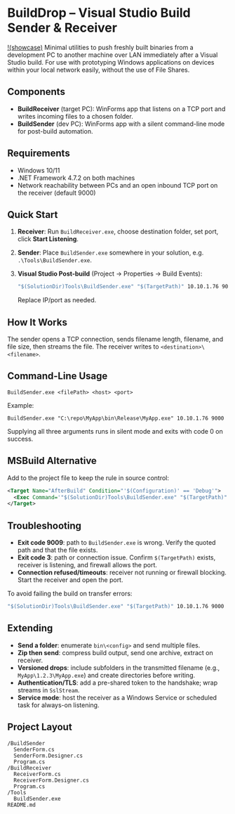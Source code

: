 # BuildDrop – Visual Studio Build Sender & Receiver
[!(showcase)](https://raw.githubusercontent.com/C-GBL/BuildDrop/refs/heads/main/showcase.mp4)
Minimal utilities to push freshly built binaries from a development PC to another machine over LAN immediately after a Visual Studio build.
For use with prototyping Windows applications on devices within your local network easily, without the use of File Shares.

## Components

* **BuildReceiver** (target PC): WinForms app that listens on a TCP port and writes incoming files to a chosen folder.
* **BuildSender** (dev PC): WinForms app with a silent command-line mode for post-build automation.

## Requirements

* Windows 10/11
* .NET Framework 4.7.2 on both machines
* Network reachability between PCs and an open inbound TCP port on the receiver (default 9000)

## Quick Start

1. **Receiver**: Run `BuildReceiver.exe`, choose destination folder, set port, click **Start Listening**.
2. **Sender**: Place `BuildSender.exe` somewhere in your solution, e.g. `.\Tools\BuildSender.exe`.
3. **Visual Studio Post-build** (Project → Properties → Build Events):

   ```cmd
   "$(SolutionDir)Tools\BuildSender.exe" "$(TargetPath)" 10.10.1.76 9000
   ```

   Replace IP/port as needed.

## How It Works

The sender opens a TCP connection, sends filename length, filename, and file size, then streams the file. The receiver writes to `<destination>\<filename>`.

## Command-Line Usage

```
BuildSender.exe <filePath> <host> <port>
```

Example:

```
BuildSender.exe "C:\repo\MyApp\bin\Release\MyApp.exe" 10.10.1.76 9000
```

Supplying all three arguments runs in silent mode and exits with code 0 on success.

## MSBuild Alternative

Add to the project file to keep the rule in source control:

```xml
<Target Name="AfterBuild" Condition="'$(Configuration)' == 'Debug'">
  <Exec Command='"$(SolutionDir)Tools\BuildSender.exe" "$(TargetPath)" 10.10.1.76 9000' />
</Target>
```

## Troubleshooting

* **Exit code 9009**: path to `BuildSender.exe` is wrong. Verify the quoted path and that the file exists.
* **Exit code 3**: path or connection issue. Confirm `$(TargetPath)` exists, receiver is listening, and firewall allows the port.
* **Connection refused/timeouts**: receiver not running or firewall blocking. Start the receiver and open the port.

To avoid failing the build on transfer errors:

```cmd
"$(SolutionDir)Tools\BuildSender.exe" "$(TargetPath)" 10.10.1.76 9000 || exit 0
```

## Extending

* **Send a folder**: enumerate `bin\<config>` and send multiple files.
* **Zip then send**: compress build output, send one archive, extract on receiver.
* **Versioned drops**: include subfolders in the transmitted filename (e.g., `MyApp\1.2.3\MyApp.exe`) and create directories before writing.
* **Authentication/TLS**: add a pre-shared token to the handshake; wrap streams in `SslStream`.
* **Service mode**: host the receiver as a Windows Service or scheduled task for always-on listening.

## Project Layout

```
/BuildSender
  SenderForm.cs
  SenderForm.Designer.cs
  Program.cs
/BuildReceiver
  ReceiverForm.cs
  ReceiverForm.Designer.cs
  Program.cs
/Tools
  BuildSender.exe
README.md
```
